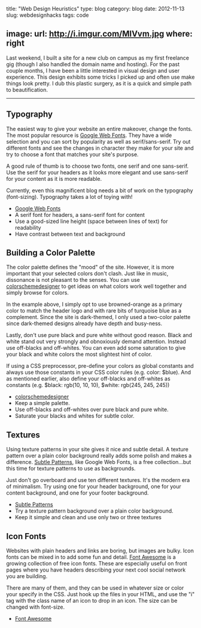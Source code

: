 title: "Web Design Heuristics"
type: blog
category: blog
date: 2012-11-13
slug: webdesignhacks
tags: code

image:
    url: http://i.imgur.com/MIVvm.jpg
    where: right
---

Last weekend, I built a site for a new club on campus as my first freelance gig
(though I also handled the domain name and hosting). For the past couple
months, I have been a little interested in visual design and user
experience. This design exhibits some tricks I picked up and often use make
things look pretty. I dub this plastic surgery, as it is a quick and simple
path to beautification.

---

## Typography

The easiest way to give your website an entire makeover, change the fonts. The most popular resource is [Google Web Fonts](http://www.google.com/webfonts). They have a wide selection and you can sort by popularity as well as
serif/sans-serif. Try out different fonts and see the changes in character
they make for your site and try to choose a font that matches your site's
purpose.

A good rule of thumb is to choose two fonts, one serif and one sans-serif.
Use the serif for your headers as it looks more elegant and use sans-serif
for your content as it is more readable.

Currently, even this magnificent blog needs a bit of work on the typography
(font-sizing). Typography takes a lot of toying with!

- [Google Web Fonts](http://www.google.com/webfonts)
- A serif font for headers, a sans-serif font for content
- Use a good-sized line height (space between lines of text) for readability
- Have contrast between text and background

## Building a Color Palette

The color palette defines the "mood" of the site. However, it is more important
that your selected colors don't clash. Just like in music, dissonance is not
pleasant to the senses. You can use
[colorschemedesigner](http://colorschemedesigner.com) to get ideas on what
colors work well together and simply browse for colors.

In the example above, I simply opt to use browned-orange as a primary color to
match the header logo and with rare bits of turquoise blue as a complement.
Since the site is dark-themed, I only used a two-color palette since
dark-themed designs already have depth and busy-ness.

Lastly, don't use pure black and pure white without good reason. Black and
white stand out very strongly and obnoxiously demand attention. Instead use
off-blacks and off-whites. You can even add some saturation to give your black
and white colors the most slightest hint of color.

If using a CSS preprocessor, pre-define your colors as global constants and
always use those constants in your CSS color rules (e.g. color: $blue). And as
mentioned earlier, also define your off-blacks and off-whites as constants
(e.g. $black: rgb(10, 10, 10), $white: rgb(245, 245, 245))

- [colorschemedesigner](http://colorschemedesigner.com)
- Keep a simple palette.
- Use off-blacks and off-whites over pure black and pure white.
- Saturate your blacks and whites for subtle color.

## Textures

Using texture patterns in your site gives it nice and subtle detail. A
texture pattern over a plain color background really adds some polish and
makes a difference. [Subtle Patterns](http://subtlepatterns.com), like
Google Web Fonts, is a free collection...but this time for texture patterns
to use as backgrounds.

Just don't go overboard and use ten different textures. It's the modern era
of minimalism. Try using one for your header background, one for your
content background, and one for your footer background.

- [Subtle Patterns](http://subtlepatterns.com)
- Try a texture pattern background over a plain color background.
- Keep it simple and clean and use only two or three textures

## Icon Fonts

Websites with plain headers and links are boring, but images are bulky.
Icon fonts can be mixed in to add some fun and detail. [Font
Awesome](http://fortawesome.github.com/Font-Awesome/) is a growing
collection of free icon fonts. These are especially useful on front pages
where you have headers describing your next cool social network you are
building.

There are many of them, and they can be used in whatever size or color your
specify in the CSS. Just hook up the files in your HTML, and use the "i"
tag with the class name of an icon to drop in an icon. The size can be
changed with font-size.

- [Font Awesome](http://fortawesome.github.com/Font-Awesome/)
